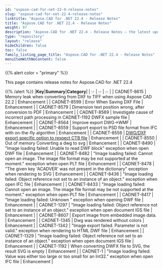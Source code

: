 ```yaml
---
id: "aspose-cad-for-net-22-4-release-notes"
slug: "aspose-cad-for-net-22-4-release-notes"
linktitle: "Aspose.CAD for .NET 22.4 - Release Notes"
title: "Aspose.CAD for .NET 22.4 - Release Notes"
weight: 97
description: "Aspose.CAD for .NET 22.4 - Release Notes – the latest updates and fixes."
type: "repository"
layout: "release"
hideChildren: false
toc: false
family_listing_page_title: "Aspose.CAD for .NET 22.4 - Release Notes"
menuItemWithNoContent: false
---
```


{{% alert color = "primary" %}}

This page contains release notes for Aspose.CAD for .NET 22.4

{{% /alert %}}
|**Key**|**Summary**|**Category**|
| :- | :- | :- |
| CADNET-8615 | Memory leak when converting from DXF to TIFF when using Aspose CAD 22.2 | Enhancement |
| CADNET-8599 | Error When Saving DXF File | Enhancement |
| CADNET-8579 | Dimension text position wrong, after conversion to PDF | Enhancement |
| CADNET-8569 | Investigate cause of incorrect path processing in CADNET-1192 DWFX sample file | Enhancement |
| CADNET-8564 | Improve export DWG->WMF | Enhancement |
| CADNET-8559 | Support export to PSD file format from IFC with on-the-fly algorithm | Enhancement |
| CADNET-8556 | [DWG/DXF export specific option to respect CTB file](https://forum.aspose.com/t/quality-of-generated-images-is-low-lines-are-not-rendered-fine/232598/12) | Enhancement |
| CADNET-8550 | Out of memory Converting a dwg to svg | Enhancement |
| CADNET-8490 | "Image loading failed: Unable to read DWF block" exception when open DWF file | Enhancement |
| CADNET-8482 | "Image loading failed: Cannot open an image. The image file format may be not supported at the moment." exception when open PLT file | Enhancement |
| CADNET-8478 | "The given key 'ACADVER' was not present in the dictionary" exception when rendering to SVG | Enhancement |
| CADNET-8436 |  "Image loading failed: Object reference not set to an instance of an object." exception when open IFC file | Enhancement |
| CADNET-8433 | "Image loading failed: Cannot open an image. The image file format may be not supported at the moment." exception when open PLT file | Enhancement |
| CADNET-8417 |  "Image loading failed: Unknown " exception when opening DWF file | Enhancement |
| CADNET-1297 | "Image loading failed: Object reference not set to an instance of an object." exception when open document IGS file | Enhancement |
| CADNET-8607 | Export image from embedded image data. | Enhancement |
| CADNET-1345 | Dwg was rendered without colors | Enhancement |
| CADNET-1342 | "Image export failed. Parameter is not valid." exception when rendering to HTML DWF file | Enhancement |
| CADNET-1329 | "Image loading failed: Object reference not set to an instance of an object." exception when open document IGS file | Enhancement |
| CADNET-1192 | When converting DWFX file to SVG, the result SVG is empty | Enhancement |
| CADNET-1 | "Image loading failed: Value was either too large or too small for an Int32." exception when open IFC file | Enhancement |
